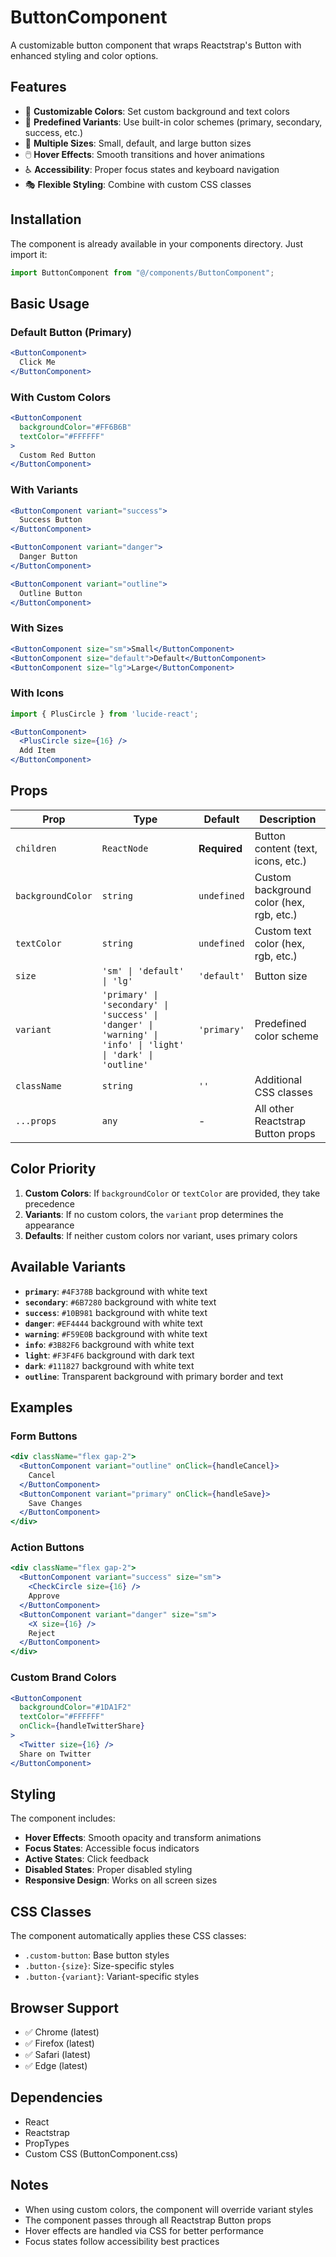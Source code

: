 # ButtonComponent

A customizable button component that wraps Reactstrap's Button with enhanced styling and color options.

## Features

- 🎨 **Customizable Colors**: Set custom background and text colors
- 🎯 **Predefined Variants**: Use built-in color schemes (primary, secondary, success, etc.)
- 📏 **Multiple Sizes**: Small, default, and large button sizes
- 🖱️ **Hover Effects**: Smooth transitions and hover animations
- ♿ **Accessibility**: Proper focus states and keyboard navigation
- 🎭 **Flexible Styling**: Combine with custom CSS classes

## Installation

The component is already available in your components directory. Just import it:

```jsx
import ButtonComponent from "@/components/ButtonComponent";
```

## Basic Usage

### Default Button (Primary)
```jsx
<ButtonComponent>
  Click Me
</ButtonComponent>
```

### With Custom Colors
```jsx
<ButtonComponent 
  backgroundColor="#FF6B6B" 
  textColor="#FFFFFF"
>
  Custom Red Button
</ButtonComponent>
```

### With Variants
```jsx
<ButtonComponent variant="success">
  Success Button
</ButtonComponent>

<ButtonComponent variant="danger">
  Danger Button
</ButtonComponent>

<ButtonComponent variant="outline">
  Outline Button
</ButtonComponent>
```

### With Sizes
```jsx
<ButtonComponent size="sm">Small</ButtonComponent>
<ButtonComponent size="default">Default</ButtonComponent>
<ButtonComponent size="lg">Large</ButtonComponent>
```

### With Icons
```jsx
import { PlusCircle } from 'lucide-react';

<ButtonComponent>
  <PlusCircle size={16} />
  Add Item
</ButtonComponent>
```

## Props

| Prop | Type | Default | Description |
|------|------|---------|-------------|
| `children` | `ReactNode` | **Required** | Button content (text, icons, etc.) |
| `backgroundColor` | `string` | `undefined` | Custom background color (hex, rgb, etc.) |
| `textColor` | `string` | `undefined` | Custom text color (hex, rgb, etc.) |
| `size` | `'sm' \| 'default' \| 'lg'` | `'default'` | Button size |
| `variant` | `'primary' \| 'secondary' \| 'success' \| 'danger' \| 'warning' \| 'info' \| 'light' \| 'dark' \| 'outline'` | `'primary'` | Predefined color scheme |
| `className` | `string` | `''` | Additional CSS classes |
| `...props` | `any` | - | All other Reactstrap Button props |

## Color Priority

1. **Custom Colors**: If `backgroundColor` or `textColor` are provided, they take precedence
2. **Variants**: If no custom colors, the `variant` prop determines the appearance
3. **Defaults**: If neither custom colors nor variant, uses primary colors

## Available Variants

- **`primary`**: `#4F378B` background with white text
- **`secondary`**: `#6B7280` background with white text
- **`success`**: `#10B981` background with white text
- **`danger`**: `#EF4444` background with white text
- **`warning`**: `#F59E0B` background with white text
- **`info`**: `#3B82F6` background with white text
- **`light`**: `#F3F4F6` background with dark text
- **`dark`**: `#111827` background with white text
- **`outline`**: Transparent background with primary border and text

## Examples

### Form Buttons
```jsx
<div className="flex gap-2">
  <ButtonComponent variant="outline" onClick={handleCancel}>
    Cancel
  </ButtonComponent>
  <ButtonComponent variant="primary" onClick={handleSave}>
    Save Changes
  </ButtonComponent>
</div>
```

### Action Buttons
```jsx
<div className="flex gap-2">
  <ButtonComponent variant="success" size="sm">
    <CheckCircle size={16} />
    Approve
  </ButtonComponent>
  <ButtonComponent variant="danger" size="sm">
    <X size={16} />
    Reject
  </ButtonComponent>
</div>
```

### Custom Brand Colors
```jsx
<ButtonComponent 
  backgroundColor="#1DA1F2" 
  textColor="#FFFFFF"
  onClick={handleTwitterShare}
>
  <Twitter size={16} />
  Share on Twitter
</ButtonComponent>
```

## Styling

The component includes:
- **Hover Effects**: Smooth opacity and transform animations
- **Focus States**: Accessible focus indicators
- **Active States**: Click feedback
- **Disabled States**: Proper disabled styling
- **Responsive Design**: Works on all screen sizes

## CSS Classes

The component automatically applies these CSS classes:
- `.custom-button`: Base button styles
- `.button-{size}`: Size-specific styles
- `.button-{variant}`: Variant-specific styles

## Browser Support

- ✅ Chrome (latest)
- ✅ Firefox (latest)
- ✅ Safari (latest)
- ✅ Edge (latest)

## Dependencies

- React
- Reactstrap
- PropTypes
- Custom CSS (ButtonComponent.css)

## Notes

- When using custom colors, the component will override variant styles
- The component passes through all Reactstrap Button props
- Hover effects are handled via CSS for better performance
- Focus states follow accessibility best practices
